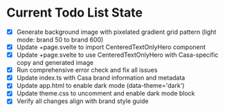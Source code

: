 <!-- DO NOT EDIT - Managed by todo_list tool -->
<!-- Updated: 2025-10-26T11:34:17.835Z -->

# Current Todo List State

- [x] Generate background image with pixelated gradient grid pattern (light mode: brand 50 to brand 600)
- [x] Update +page.svelte to import CenteredTextOnlyHero component
- [x] Update +page.svelte to use CenteredTextOnlyHero with Casa-specific copy and generated image
- [x] Run comprehensive error check and fix all issues
- [x] Update index.ts with Casa brand information and metadata
- [x] Update app.html to enable dark mode (data-theme='dark')
- [x] Update theme.css to uncomment and enable dark mode block
- [x] Verify all changes align with brand style guide
